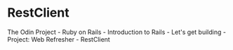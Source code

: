 # RestClient
The Odin Project - Ruby on Rails - Introduction to Rails - Let's get building - Project: Web Refresher - RestClient
